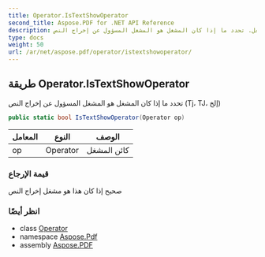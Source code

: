```yaml
---
title: Operator.IsTextShowOperator
second_title: Aspose.PDF for .NET API Reference
description: طريقة المشغل. تحدد ما إذا كان المشغل هو المشغل المسؤول عن إخراج النص Tj TJ إلخ
type: docs
weight: 50
url: /ar/net/aspose.pdf/operator/istextshowoperator/
---
```

## طريقة Operator.IsTextShowOperator

تحدد ما إذا كان المشغل هو المشغل المسؤول عن إخراج النص (Tj، TJ، إلخ)

```csharp
public static bool IsTextShowOperator(Operator op)
```

| المعامل | النوع | الوصف |
| --- | --- | --- |
| op | Operator | كائن المشغل |

### قيمة الإرجاع

صحيح إذا كان هذا هو مشغل إخراج النص

### انظر أيضًا

* class [Operator](../)
* namespace [Aspose.Pdf](../../../aspose.pdf/)
* assembly [Aspose.PDF](../../../)
